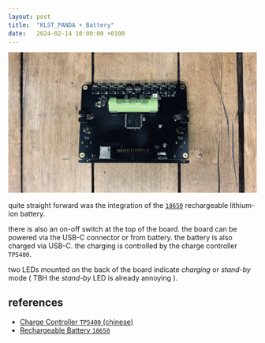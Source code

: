```yaml
---
layout: post
title:  "KLST_PANDA + Battery"
date:   2024-02-14 10:00:00 +0100
---
```


![KLST_PANDA--front-with-screen](/assets/2024-02-02-KLST_PANDA-is-Looking-Good-02.jpg)

quite straight forward was the integration of the [`18650`](https://en.wikipedia.org/wiki/18650_battery) rechargeable lithium-ion battery. 

there is also an on-off switch at the top of the board. the board can be powered via the USB-C connector or from battery. the battery is also charged via USB-C. the charging is controlled by the charge controller `TP5400`.

two LEDs mounted on the back of the board indicate *charging* or *stand-by* mode ( TBH the *stand-by* LED is already annoying ).

## references

- [Charge Controller `TP5400` (chinese)](https://datasheet.lcsc.com/lcsc/2109091030_TOPPOWER-Nanjing-Extension-Microelectronics-TP5400_C2891434.pdf)
- [Rechargeable Battery `18650`](https://en.wikipedia.org/wiki/18650_battery)